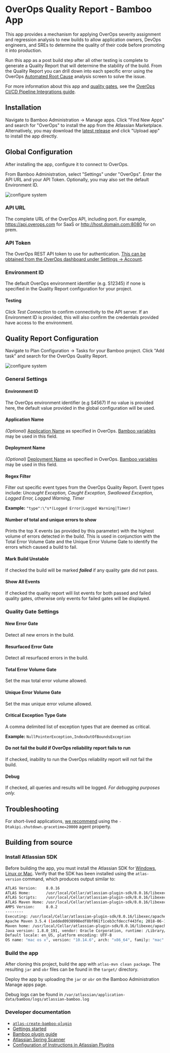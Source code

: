 # OverOps Quality Report - Bamboo App

This app provides a mechanism for applying OverOps severity assignment and regression analysis to new builds to allow application owners, DevOps engineers, and SREs to determine the quality of their code before promoting it into production.

Run this app as a post build step after all other testing is complete to generate a Quality Report that will determine the stability of the build. From the Quality Report you can drill down into each specific error using the OverOps [Automated Root Cause](https://doc.overops.com/docs/automated-root-cause-arc) analysis screen to solve the issue.

For more information about this app and [quality gates](https://doc.overops.com/docs/overops-quality-gates), see the [OverOps CI/CD Pipeline Integrations guide](https://doc.overops.com/docs/cicd-pipeline).

## Installation

Navigate to Bamboo Administration &rarr; Manage apps. Click "Find New Apps" and search for "OverOps" to install the app from the Atlassian Marketplace. Alternatively, you may download the [latest release](https://github.com/takipi/bamboo-overops-plugin/releases) and click "Upload app" to install the app directly.

## Global Configuration

After installing the app, configure it to connect to OverOps.

From Bamboo Administration, select "Settings" under "OverOps". Enter the API URL and your API Token. Optionally, you may also set the default Environment ID.

![configure system](readme/config.png)

### API URL

The complete URL of the OverOps API, including port. For example, https://api.overops.com for SaaS or http://host.domain.com:8080 for on prem.

### API Token

The OverOps REST API token to use for authentication. [This can be obtained from the OverOps dashboard under Settings &rarr; Account](https://doc.overops.com/docs/api-token).

### Environment ID

The default OverOps environment identifier (e.g. S12345) if none is specified in the Quality Report configuration for your project.

#### Testing

Click *Test Connection* to confirm connectivity to the API server. If an Environment ID is provided, this will also confirm the credentials provided have access to the environment.

## Quality Report Configuration

Navigate to Plan Configuration &rarr; Tasks for your Bamboo project. Click "Add task" and search for the OverOps Quality Report.

![configure system](readme/step.png)

### General Settings

#### Environment ID

The OverOps environment identifier (e.g S4567) If no value is provided here, the default value provided in the global configuration will be used.

#### Application Name

*(Optional)* [Application Name](https://doc.overops.com/docs/naming-your-application-server-deployment) as specified in OverOps. [Bamboo variables](https://confluence.atlassian.com/bamboo/bamboo-variables-289277087.html) may be used in this field.

#### Deployment Name

*(Optional)* [Deployment Name](https://doc.overops.com/docs/naming-your-application-server-deployment) as specified in OverOps. [Bamboo variables](https://confluence.atlassian.com/bamboo/bamboo-variables-289277087.html) may be used in this field.

#### Regex Filter

Filter out specific event types from the OverOps Quality Report. Event types include: *Uncaught Exception, Caught Exception, Swallowed Exception, Logged Error, Logged Warning, Timer*

**Example:** ```"type":\"s*(Logged Error|Logged Warning|Timer)```

#### Number of total and unique errors to show

Prints the top X events (as provided by this parameter) with the highest volume of errors detected in the build. This is used in conjunction with the Total Error Volume Gate and the Unique Error Volume Gate to identify the errors which caused a build to fail.

#### Mark Build Unstable

If checked the build will be marked ***failed*** if any quality gate did not pass.

#### Show All Events

If checked the quality report will list events for both passed and failed quality gates, otherwise only events for failed gates will be displayed.

### Quality Gate Settings

#### New Error Gate

Detect all new errors in the build.

#### Resurfaced Error Gate

Detect all resurfaced errors in the build.

#### Total Error Volume Gate

Set the max total error volume allowed.

#### Unique Error Volume Gate

Set the max unique error volume allowed.

#### Critical Exception Type Gate

A comma delimited list of exception types that are deemed as critical.

**Example:** `NullPointerException,IndexOutOfBoundsException`

#### Do not fail the build if OverOps reliability report fails to run

If checked, inability to run the OverOps reliability report will not fail the build.

#### Debug

If checked, all queries and results will be logged. *For debugging purposes only.*

## Troubleshooting

For short-lived applications, [we recommend](https://support.overops.com/hc/en-us/articles/360041054474-Best-Practice-Short-lived-application-considerations) using the ```-Dtakipi.shutdown.gracetime=20000``` agent property.

## Building from source

### Install Atlassian SDK

Before building the app, you must install the Atlassian SDK for [Windows](https://developer.atlassian.com/server/framework/atlassian-sdk/install-the-atlassian-sdk-on-a-windows-system/), [Linux or Mac](https://developer.atlassian.com/server/framework/atlassian-sdk/install-the-atlassian-sdk-on-a-linux-or-mac-system/). Verify that the SDK has been installed using the `atlas-version` command, which produces output similar to:

```sh
ATLAS Version:    8.0.16
ATLAS Home:       /usr/local/Cellar/atlassian-plugin-sdk/8.0.16/libexec
ATLAS Scripts:    /usr/local/Cellar/atlassian-plugin-sdk/8.0.16/libexec/bin
ATLAS Maven Home: /usr/local/Cellar/atlassian-plugin-sdk/8.0.16/libexec/apache-maven-3.5.4
AMPS Version:     8.0.2
--------
Executing: /usr/local/Cellar/atlassian-plugin-sdk/8.0.16/libexec/apache-maven-3.5.4/bin/mvn --version -gs /usr/local/Cellar/atlassian-plugin-sdk/8.0.16/libexec/apache-maven-3.5.4/conf/settings.xml
Apache Maven 3.5.4 (1edded0938998edf8bf061f1ceb3cfdeccf443fe; 2018-06-17T12:33:14-06:00)
Maven home: /usr/local/Cellar/atlassian-plugin-sdk/8.0.16/libexec/apache-maven-3.5.4
Java version: 1.8.0_191, vendor: Oracle Corporation, runtime: /Library/Java/JavaVirtualMachines/jdk1.8.0_191.jdk/Contents/Home/jre
Default locale: en_US, platform encoding: UTF-8
OS name: "mac os x", version: "10.14.6", arch: "x86_64", family: "mac"
```

### Build the app

After cloning this project, build the app with `atlas-mvn clean package`. The resulting `jar` and `obr` files can be found in the `target/` directory.

Deploy the app by uploading the `jar` or `obr` on the Bamboo Administration Manage apps page.

Debug logs can be found in `/var/atlassian/application-data/bamboo/logs/atlassian-bamboo.log`

### Developer documentation

* [`atlas-create-bamboo-plugin`](https://developer.atlassian.com/server/framework/atlassian-sdk/atlas-create-bamboo-plugin/)
* [Gettings started](https://developer.atlassian.com/server/bamboo/)
* [Bamboo plugin guide](https://developer.atlassian.com/server/bamboo/bamboo-plugin-guide/)
* [Atlassian Spring Scanner](https://bitbucket.org/atlassian/atlassian-spring-scanner/src/1.2.x/README.md?at=1.2.x&fileviewer=file-view-default)
* [Configuration of Instructions in Atlassian Plugins](https://developer.atlassian.com/server/framework/atlassian-sdk/configuration-of-instructions-in-atlassian-plugins/)

